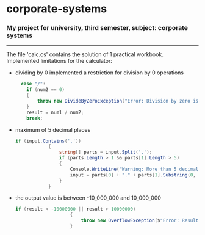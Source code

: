 # corporate-systems
### My project for university, third semester, subject: corporate systems
---
The file 'calc.cs' contains the solution of 1 practical workbook.  
Implemented limitations for the calculator:
- dividing by 0
  implemented a restriction for division by 0 operations
  ```csharp
    case "/":
      if (num2 == 0)
      {
          throw new DivideByZeroException("Error: Division by zero is not allowed!");
      }
      result = num1 / num2;
      break;
  ```

- maximum of 5 decimal places
    ```csharp
    if (input.Contains('.'))
                {
                    string[] parts = input.Split('.');
                    if (parts.Length > 1 && parts[1].Length > 5)
                    {
                        Console.WriteLine("Warning: More than 5 decimal places detected. Truncating to 5 decimal places.");
                        input = parts[0] + "." + parts[1].Substring(0, 5);
                    }
                }
    ```

- the output value is between -10_000_000 and 10_000_000
    ```csharp
    if (result < -10000000 || result > 10000000)
                        {
                            throw new OverflowException($"Error: Result {result} is out of range (-10,000,000 to 10,000,000)!");
                        }
    ```
